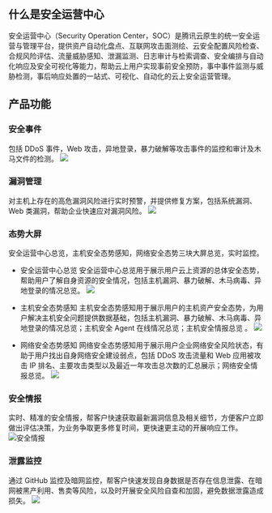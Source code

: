 ## 什么是安全运营中心
安全运营中心（Security Operation Center，SOC）是腾讯云原生的统一安全运营与管理平台，提供资产自动化盘点、互联网攻击面测绘、云安全配置风险检查、合规风险评估、流量威胁感知、泄漏监测、日志审计与检索调查、安全编排与自动化响应及安全可视化等能力，帮助云上用户实现事前安全预防，事中事件监测与威胁检测，事后响应处置的一站式、可视化、自动化的云上安全运营管理。

## 产品功能
### 安全事件
包括 DDoS 事件，Web 攻击，异地登录，暴力破解等攻击事件的监控和审计及木马文件的检测。
![](https://main.qcloudimg.com/raw/eb8926e306187d7352aa0287c862d618.png)

### 漏洞管理
对主机上存在的高危漏洞风险进行实时预警，并提供修复方案，包括系统漏洞、Web 类漏洞，帮助企业快速应对漏洞风险。
![](https://main.qcloudimg.com/raw/3901d1e867e8e14abacbc56cbf51d41c.png)

### 态势大屏
安全运营中心总览，主机安全态势感知，网络安全态势三块大屏总览，实时监控。
- 安全运营中心总览
安全运营中心总览用于展示用户云上资源的总体安全态势，帮助用户了解自身资源的安全情况，包括主机漏洞、暴力破解、木马病毒、异地登录的情况总览。
![](https://main.qcloudimg.com/raw/56caee8d9ac3ba0056ede60a795f955b.png)

- 主机安全态势感知
主机安全态势感知用于展示用户的主机资产安全态势，为用户解决主机安全问题提供数据基础，包括主机漏洞、暴力破解、木马病毒、异地登录的情况总览；主机安全 Agent 在线情况总览；主机安全情报总览 。
![](https://main.qcloudimg.com/raw/9794c163bab104f0ebf5d61e25349d2a.png)

- 网络安全态势感知
网络安全态势感知用于展示用户企业网络安全风险状态，有助于用户找出自身网络安全建设弱点，包括 DDoS 攻击流量和 Web 应用被攻击 IP 排名、主要攻击类型以及最近一年攻击总次数的汇总展示；网络安全情报总览。
![](https://main.qcloudimg.com/raw/a90eac315e7d1ac51f03a6558fe54b14.png)

### 安全情报
实时、精准的安全情报，帮客户快速获取最新漏洞信息及相关细节，方便客户立即做出评估决策，为业务争取更多修复时间，更快速更主动的开展响应工作。
![安全情报](https://main.qcloudimg.com/raw/28b9c65ec4a0bd5bbe5263377bf9a108.png)

### 泄露监控
通过 GitHub 监控及暗网监控，帮客户快速发现自身数据是否存在信息泄露、在暗网被黑产利用、售卖等风险，以及时开展安全风险自查和加固，避免数据泄露造成损失。
![](https://main.qcloudimg.com/raw/22254fb004b7f1b1c55403d6e138b8ea.png)

